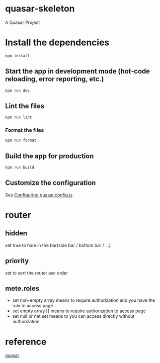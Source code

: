 # quasar-skeleton

A Quasar Project

# Install the dependencies

```bash
npm install
```

## Start the app in development mode (hot-code reloading, error reporting, etc.)

```bash
npm run dev
```

## Lint the files

```bash
npm run lint
```

### Format the files

```bash
npm run format
```

## Build the app for production

```bash
npm run build
```

## Customize the configuration

See [Configuring quasar.config.js](https://v2.quasar.dev/quasar-cli-vite/quasar-config-js).

# router

## hidden

set true to hide in the bar(side bar / bottom bar / ...)

## priority

set to sort the router asc order

## mete.roles

- set non-empty array means to require authorization and you have the role to access page
- set empty array [] means to require authorization to access page
- set null or net set means to you can access directly without authorization

# reference

[quasar](https://quasar.dev/)
